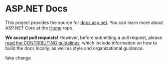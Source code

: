 ASP.NET Docs
============

This project provides the source for [docs.asp.net](http://docs.asp.net/). You can learn more about ASP.NET Core at the [Home](https://github.com/aspnet/home) repo.

**We accept pull requests!** However, before submitting a pull request, please [read the CONTRIBUTING guidelines](CONTRIBUTING.md), which include information on how to build the docs locally, as well as style and organizational guidance.

fake change
